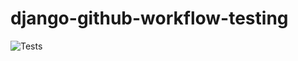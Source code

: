 # django-github-workflow-testing

![Tests](https://github.com/papunmohanty-homer/django-github-workflow-testing/actions/workflows/django.yml/badge.svg)